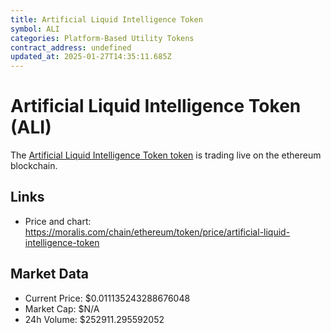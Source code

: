 ```yaml
---
title: Artificial Liquid Intelligence Token
symbol: ALI
categories: Platform-Based Utility Tokens
contract_address: undefined
updated_at: 2025-01-27T14:35:11.685Z
---
```


# Artificial Liquid Intelligence Token (ALI)
The [Artificial Liquid Intelligence Token token](https://moralis.com/chain/ethereum/token/price/artificial-liquid-intelligence-token) is trading live on the ethereum blockchain.

## Links
- Price and chart: https://moralis.com/chain/ethereum/token/price/artificial-liquid-intelligence-token

## Market Data
- Current Price: $0.011135243288676048
- Market Cap: $N/A
- 24h Volume: $252911.295592052

